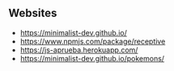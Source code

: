 ## Websites
  - https://minimalist-dev.github.io/
  - https://www.npmjs.com/package/receptive
  - https://js-aprueba.herokuapp.com/
  - https://minimalist-dev.github.io/pokemons/
